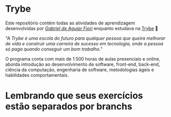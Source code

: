 # Trybe

Este repositório contém todas as atividades de aprendizagem desenvolvidas por _[Gabriel de Aguiar Fiori](https://www.linkedin.com/in/gabriel-de-aguiar-fiori/)_ enquanto estudava na [Trybe](https://www.betrybe.com/) 🚀

_"A Trybe é uma escola do futuro para qualquer pessoa que queira melhorar de vida e construir uma carreira de sucesso em tecnologia, onde a pessoa só paga quando conseguir um bom trabalho."_

O programa conta com mais de 1.500 horas de aulas presenciais e online, aborda introdução ao desenvolvimento de software, front-end, back-end, ciência da computação, engenharia de software, metodologias ágeis e habilidades comportamentais.

# Lembrando que seus exercícios estão separados por branchs